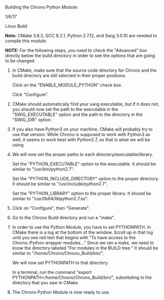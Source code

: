Building the Chrono Python Module:

1/6/17

Linux Build

**Note:** CMake 3.6.3, GCC 6.2.1, Python 2.7.12, and Swig 3.0.10 are needed to compile this module.

**NOTE:** For the following steps, you need to check the "Advanced" box directly below the build directory in order to see the options that are going to be changed.

1. In CMake, make sure that the source code directory for Chrono and the build directory are still selected in their proper positions.

	Click on the "ENABLE_MODULE_PYTHON" check box.
	
	Click "Configure".
	
2. CMake should automatically find your swig executable, but if it does not, you should now set the path to the executable in the "SWIG_EXECUTABLE" option and the path to the directory in the "SWIG_DIR" option.

3. If you also have Python3 on your machine, CMake will probably try to use that version. While Chrono is supposed to work with Python3 as well, it seems to work best with Python2.7, so that is what we will be using.

4. We will now set the proper paths to each directory/executable/library.

	Set the "PYTHON_EXECUTABLE" option to the executable. It should be similar to "/usr/bin/python2.7".
	
	Set the "PYTHON_INCLUDE_DIRECTORY" option to the proper directory. It should be similar to "/usr/include/python2.7".
	
	Set the "PYTHON_LIBRARY" option to the proper library. It should be similar to "/usr/lib64/libpython2.7.so".

5. Click on "Configure", then "Generate".

6. Go to the Chrono Build directory and run a "make".

7. In order to use the Python Module, you have to set PYTHONPATH. In CMake there is a log at the bottom of the window. Scroll up in that log until you see red text that begins with "To have access to the Chrono::Python wrapper modules..." Since we ran a make, we need to know the directory labeled "For modules in the BUILD tree:" It should be similar to "/home/Chrono/Chrono_Build/bin/".

	We will now set PYTHONPATH to that directory.
	
	In a terminal, run the command "export PYTHONPATH=/home/Chrono/Chrono_Build/bin/", substituting in the directory that you saw in CMake.
	
8. The Chrono Python Module is now ready to use.
